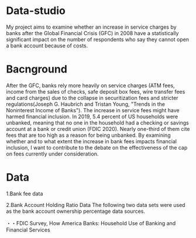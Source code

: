 # Data-studio
My project aims to examine whether an increase in service charges by banks after the Global Financial Crisis (GFC) in 2008 have a statistically significant impact on the number of respondents who say they cannot open a bank account because of costs.

# Bacnground
After the GFC, banks rely more heavily on service charges (ATM fees, income from the sales of checks, safe deposit box fees, wire transfer fees and card charges) due to the collapse in securitization fees and stricter regulations(Joseph G. Haubrich and Tristan Young, "Trends in the Noninterest Income of Banks"). The increase in service fees might have harmed financial inclusion. In 2019, 5.4 percent of US households were unbanked, meaning that no one in the household had a checking or savings account at a bank or credit union (FDIC 2020). Nearly one-third of them cite fees that are too high as a reason for being unbanked. By examining whether and to what extent the increase in bank fees impacts financial inclusion, I want to contribute to the debate on the effectiveness of the cap on fees currently under consideration.

# Data
1.Bank fee data

2.Bank Account Holding Ratio Data
The following two data sets were used as the bank account ownership percentage data sources.

・・FDIC Survey, How America Banks: Household Use of Banking and Financial Services
